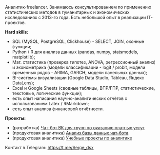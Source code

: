 Аналитик-freelancer. Занимаюсь консультированием по применению статистических методов в гуманитарных и экономических исследованиях с 2013-го года. 
Есть небольшой опыт в реализации IT-проектов. 

**Hard skills:**
* SQL (MySQL, PostgreSQL, Clickhouse) - SELECT, JOIN, оконные функции;
* Python / R для анализа данных (pandas, numpy, statsmodels, matplotlib);
* Мат. статистика (проверка гипотез, ANOVA, регрессионный анализ) и эконометрика (модели классификации - logit / probit, модели временных рядов - ARIMA, GARCH, модели панельных данных);
* BI-системы визуализации (Google Data Studio, Tableau, Яндекс DataLens);
* Excel и Google Sheets (сводные таблицы, ВПР/ГПР, статистические, текстовые, логические функции);
* есть опыт написания научно-аналитических отчётов с использованием Latex / RMarkdown;
* есть опыт анализа финансовой отчётности.

**Проекты:**
- (разработка) [Чат-бот ВК для групп по оказанию платных услуг](https://github.com/SergeDSX/vk_demo_bot)
- (продуктовая аналитика) [Анализ базы данных чат-бота](https://github.com/SergeDSX/Chatbot_analytics)
- (продуктовая аналитика) [Учебные проекты по аналитике](https://github.com/SergeDSX/Educational_projects)

Контакт в Telegram: https://t.me/Serge_dsx

<!---
SergeDSX/SergeDSX is a ✨ special ✨ repository because its `README.md` (this file) appears on your GitHub profile.
You can click the Preview link to take a look at your changes.

--->
